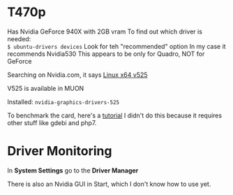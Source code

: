 # T470p

Has Nvidia GeForce 940X with 2GB vram
To find out which driver is needed:\
`$ ubuntu-drivers devices`
Look for teh "recommended" option
In my case it recommends Nvidia530
This appears to be only for Quadro, NOT for GeForce

Searching on Nvidia.com, it says 
[Linux x64 v525](https://www.nvidia.com/Download/driverResults.aspx/204837/en-us/)

 V525 is available in MUON
 
Installed: `nvidia-graphics-drivers-525`

To benchmark the card, here's a [tutorial](https://linuxconfig.org/benchmark-your-graphics-card-on-linux)
I didn't do this because it requires other stuff like gdebi and php7.


# Driver Monitoring
In **System Settings** go to the **Driver Manager**

There is also an Nvidia GUI in Start, which I don't know how to use yet.